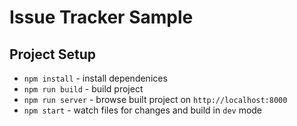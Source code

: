 # Issue Tracker Sample

## Project Setup

* `npm install` - install dependenices
* `npm run build` - build project
* `npm run server` - browse built project on `http://localhost:8000`
* `npm start` - watch files for changes and build in `dev` mode
